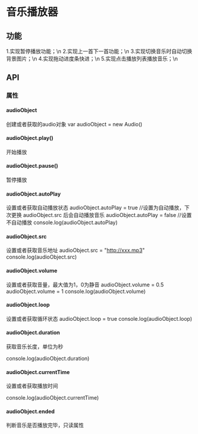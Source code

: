 # 音乐播放器
## 功能
1.实现暂停播放功能；\n
2.实现上一首下一首功能；\n
3.实现切换音乐时自动切换背景图片；\n
4.实现拖动进度条快进；\n
5.实现点击播放列表播放音乐；\n

## API
### 属性
#### audioObject
创建或者获取的audio对象
<audio id="music" src=""></audio>
var audioObject = new Audio()

#### audioObject.play()
开始播放

#### audioObject.pause()
暂停播放

#### audioObject.autoPlay
设置或者获取自动播放状态
audioObject.autoPlay = true  //设置为自动播放，下次更换 audioObject.src 后会自动播放音乐
audioObject.autoPlay = false //设置不自动播放
console.log(audioObject.autoPlay)

#### audioObject.src
设置或者获取音乐地址
audioObject.src = "http://xxx.mp3"
console.log(audioObject.src)

#### audioObject.volume
设置或者获取音量，最大值为1，0为静音
audioObject.volume = 0.5
audioObject.volume = 1
console.log(audioObject.volume)

#### audioObject.loop
设置或者获取循环状态
audioObject.loop = true
console.log(audioObject.loop)

#### audioObject.duration
获取音乐长度，单位为秒

console.log(audioObject.duration)


#### audioObject.currentTime
设置或者获取播放时间

console.log(audioObject.currentTime)

#### audioObject.ended
判断音乐是否播放完毕，只读属性

